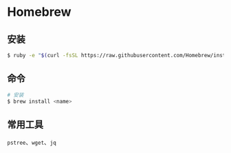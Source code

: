 # Homebrew

## 安装

```sh
$ ruby -e "$(curl -fsSL https://raw.githubusercontent.com/Homebrew/install/master/install)"
```

## 命令

```sh
# 安装
$ brew install <name>
```

## 常用工具

`pstree`、`wget`、`jq`